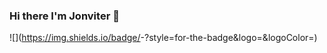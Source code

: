 ### Hi there I'm Jonviter 👋


![<Badge Name>](https://img.shields.io/badge/<Badge Text>-<Background Color>?style=for-the-badge&logo=<Icon Name>&logoColor=<Logo Color>)

